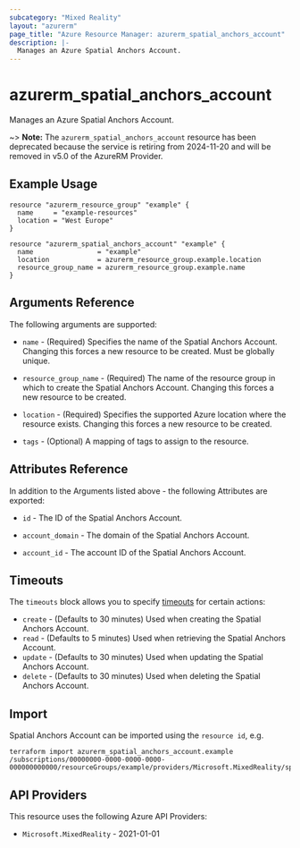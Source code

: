 ```yaml
---
subcategory: "Mixed Reality"
layout: "azurerm"
page_title: "Azure Resource Manager: azurerm_spatial_anchors_account"
description: |-
  Manages an Azure Spatial Anchors Account.
---
```


# azurerm_spatial_anchors_account

Manages an Azure Spatial Anchors Account.

~> **Note:** The `azurerm_spatial_anchors_account` resource has been deprecated because the service is retiring from 2024-11-20 and will be removed in v5.0 of the AzureRM Provider.

## Example Usage

```hcl
resource "azurerm_resource_group" "example" {
  name     = "example-resources"
  location = "West Europe"
}

resource "azurerm_spatial_anchors_account" "example" {
  name                = "example"
  location            = azurerm_resource_group.example.location
  resource_group_name = azurerm_resource_group.example.name
}
```

## Arguments Reference

The following arguments are supported:

* `name` - (Required) Specifies the name of the Spatial Anchors Account. Changing this forces a new resource to be created. Must be globally unique.

* `resource_group_name` - (Required) The name of the resource group in which to create the Spatial Anchors Account. Changing this forces a new resource to be created.

* `location` - (Required) Specifies the supported Azure location where the resource exists. Changing this forces a new resource to be created.

* `tags` - (Optional) A mapping of tags to assign to the resource.

## Attributes Reference

In addition to the Arguments listed above - the following Attributes are exported:

* `id` - The ID of the Spatial Anchors Account.

* `account_domain` - The domain of the Spatial Anchors Account.

* `account_id` - The account ID of the Spatial Anchors Account.

## Timeouts

The `timeouts` block allows you to specify [timeouts](https://developer.hashicorp.com/terraform/language/resources/configure#define-operation-timeouts) for certain actions:

* `create` - (Defaults to 30 minutes) Used when creating the Spatial Anchors Account.
* `read` - (Defaults to 5 minutes) Used when retrieving the Spatial Anchors Account.
* `update` - (Defaults to 30 minutes) Used when updating the Spatial Anchors Account.
* `delete` - (Defaults to 30 minutes) Used when deleting the Spatial Anchors Account.

## Import

Spatial Anchors Account can be imported using the `resource id`, e.g.

```shell
terraform import azurerm_spatial_anchors_account.example /subscriptions/00000000-0000-0000-0000-000000000000/resourceGroups/example/providers/Microsoft.MixedReality/spatialAnchorsAccounts/example
```

## API Providers
<!-- This section is generated, changes will be overwritten -->
This resource uses the following Azure API Providers:

* `Microsoft.MixedReality` - 2021-01-01
